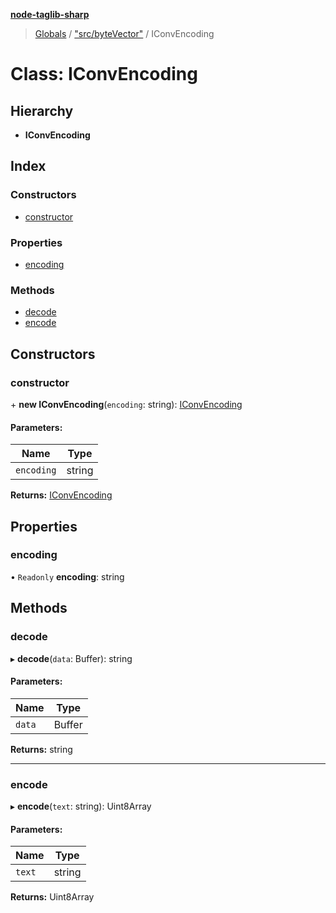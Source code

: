**[node-taglib-sharp](../README.md)**

> [Globals](../globals.md) / ["src/byteVector"](../modules/_src_bytevector_.md) / IConvEncoding

# Class: IConvEncoding

## Hierarchy

* **IConvEncoding**

## Index

### Constructors

* [constructor](_src_bytevector_.iconvencoding.md#constructor)

### Properties

* [encoding](_src_bytevector_.iconvencoding.md#encoding)

### Methods

* [decode](_src_bytevector_.iconvencoding.md#decode)
* [encode](_src_bytevector_.iconvencoding.md#encode)

## Constructors

### constructor

\+ **new IConvEncoding**(`encoding`: string): [IConvEncoding](_src_bytevector_.iconvencoding.md)

#### Parameters:

Name | Type |
------ | ------ |
`encoding` | string |

**Returns:** [IConvEncoding](_src_bytevector_.iconvencoding.md)

## Properties

### encoding

• `Readonly` **encoding**: string

## Methods

### decode

▸ **decode**(`data`: Buffer): string

#### Parameters:

Name | Type |
------ | ------ |
`data` | Buffer |

**Returns:** string

___

### encode

▸ **encode**(`text`: string): Uint8Array

#### Parameters:

Name | Type |
------ | ------ |
`text` | string |

**Returns:** Uint8Array
